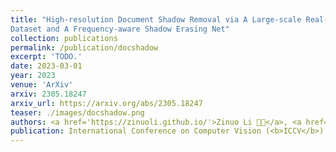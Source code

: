 ```yaml
---
title: "High-resolution Document Shadow Removal via A Large-scale Real-world
Dataset and A Frequency-aware Shadow Erasing Net"
collection: publications
permalink: /publication/docshadow
excerpt: 'TODO.'
date: 2023-03-01
year: 2023
venue: 'ArXiv'
arxiv: 2305.18247
arxiv_url: https://arxiv.org/abs/2305.18247
teaser: ./images/docshadow.png
authors: <a href='https://zinuoli.github.io/'>Zinuo Li 🧑‍💻</a>, <a href='https://cxh.netlify.app/'>Xuhang Chen 🧑‍💻</a>, <a href="http://www.cis.umac.mo/~cmpun/">Chi-Man Pun 📮</a>, <b>Xiaodong Cun 📮</b>
publication: International Conference on Computer Vision (<b>ICCV</b>)
---
```


<!-- This paper is about the number 3. The number 4 is left for future work. -->

<!-- [Download paper here](http://academicpages.github.io/files/paper3.pdf) -->
